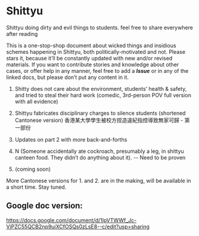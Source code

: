 # Shittyu 

Shittyu doing dirty and evil things to students. feel free to share everywhere after reading 

This is a one-stop-shop document about wicked things and insidious schemes happening in Shittyu, both politically-motivated and not. Please stars it, because it’ll be constantly updated with new and/or revised materials. If you want to contribute stories and knowledge about other cases, or offer help in any manner, feel free to add a ***Issue***  or in any of the linked docs, but please don’t put any content in it.

1. Shitty does not care about the environment, students’ health & safety, and tried to steal their hard work
(comedic, 3rd-person POV full version with all evidence)

2. Shittyu fabricates disciplinary charges to silence students
(shortened Cantonese version) 香港某大學學生被校方捏造違紀指控導致無家可歸 - 第一部份

3. Updates on part 2 with more back-and-forths
   
4. N (Someone accidentally ate cockroach, presumably a leg, in shittyu canteen food. They didn’t do anything about it). -- Need to be proven 

5. (coming soon)
 
More Cantonese versions for 1. and 2. are in the making, will be available in a short time. Stay tuned.


## Google doc version: 
https://docs.google.com/document/d/1lpVTWWf_Jc-VjPZC55QCB2np9uiXCfOSQs0zLsE8--c/edit?usp=sharing

